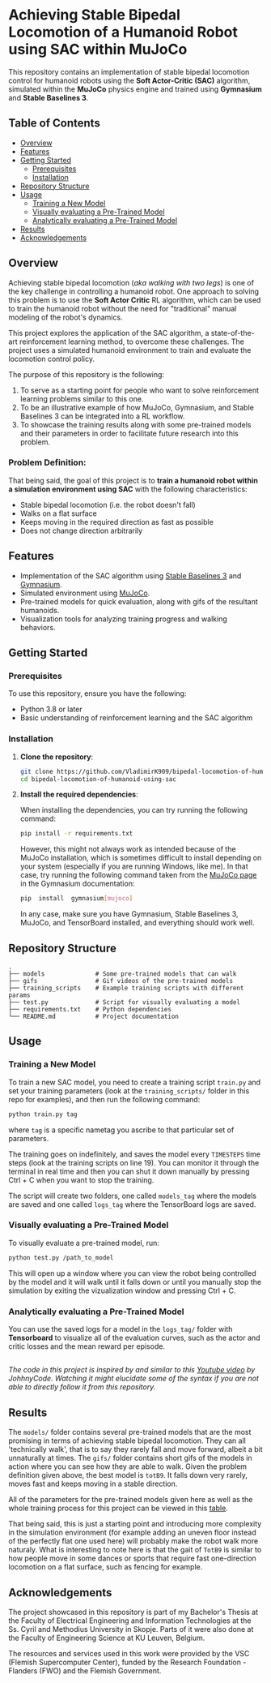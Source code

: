 # Achieving Stable Bipedal Locomotion of a Humanoid Robot using SAC within MuJoCo

This repository contains an implementation of stable bipedal locomotion control for humanoid robots using the **Soft Actor-Critic (SAC)** algorithm, simulated within the **MuJoCo** physics engine and trained using **Gymnasium** and **Stable Baselines 3**.

## Table of Contents
- [Overview](#overview)
- [Features](#features)
- [Getting Started](#getting-started)
  - [Prerequisites](#prerequisites)
  - [Installation](#installation)
- [Repository Structure](#repository-structure)
- [Usage](#usage)
    - [Training a New Model](#training-a-new-model)
    - [Visually evaluating a Pre-Trained Model](#visually-evaluating-a-pre-trained-model)
    - [Analytically evaluating a Pre-Trained Model](#analytically-evaluating-a-pre-trained-model)
- [Results](#results)
- [Acknowledgements](#acknowledgements)

## Overview
Achieving stable bipedal locomotion (*aka walking with two legs*) is one of the key challenge in controlling a humanoid robot. One approach to solving this problem is to use the **Soft Actor Critic**  RL algorithm, which can be used to train the humanoid robot without the need for "traditional" manual modeling of the robot's dynamics.

This project explores the application of the SAC algorithm, a state-of-the-art reinforcement learning method, to overcome these challenges. The project uses a simulated humanoid environment to train and evaluate the locomotion control policy.

The purpose of this repository is the following:
1. To serve as a starting point for people who want to solve reinforcement learning problems similar to this one.
2. To be an illustrative example of how MuJoCo, Gymnasium, and Stable Baselines 3 can be integrated into a RL workflow.
3. To showcase the training results along with some pre-trained models and their parameters in order to facilitate future research into this problem. 

### Problem Definition:
That being said, the goal of this project is to **train a humanoid robot within a simulation environment using SAC** with the following characteristics:
- Stable bipedal locomotion (i.e. the robot doesn't fall)
- Walks on a flat surface
- Keeps moving in the required direction as fast as possible
- Does not change direction arbitrarily

## Features
- Implementation of the SAC algorithm using [Stable Baselines 3](https://stable-baselines3.readthedocs.io/en/master/modules/sac.html) and [Gymnasium](https://gymnasium.farama.org/environments/mujoco/humanoid/).
- Simulated environment using [MuJoCo](https://mujoco.org/).
- Pre-trained models for quick evaluation, along with gifs of the resultant humanoids.
- Visualization tools for analyzing training progress and walking behaviors.

## Getting Started

### Prerequisites
To use this repository, ensure you have the following:
- Python 3.8 or later
- Basic understanding of reinforcement learning and the SAC algorithm

### Installation
1. **Clone the repository**:
   ```bash
   git clone https://github.com/VladimirK909/bipedal-locomotion-of-humanoid-using-sac.git
   cd bipedal-locomotion-of-humanoid-using-sac
   ```
2. **Install the required dependencies**:

    When installing the dependencies, you can try running the following command:
   ```bash
   pip install -r requirements.txt
   ```
    However, this might not always work as intended because of the MuJoCo installation, which is sometimes difficult to install depending on your system (especially if you are running Windows, like me).
    In that case, try running the following command taken from the [MuJoCo page](https://gymnasium.farama.org/environments/mujoco/) in the Gymnasium documentation:
    ```bash
    pip  install  gymnasium[mujoco]
    ```
    In any case, make sure you have Gymnasium, Stable Baselines 3, MuJoCo, and TensorBoard installed, and everything should work well.

## Repository Structure
```
.
├── models              # Some pre-trained models that can walk
├── gifs                # Gif videos of the pre-trained models
├── training_scripts    # Example training scripts with different params
├── test.py             # Script for visually evaluating a model
├── requirements.txt    # Python dependencies
└── README.md           # Project documentation
```

## Usage

### Training a New Model
To train a new SAC model, you need to create a training script `train.py` and set your training parameters (look at the `training_scripts/` folder in this repo for examples), and then run the following command:
```bash
python train.py tag
```
where `tag` is a specific nametag you ascribe to that particular set of parameters.

The training goes on indefinitely, and saves the model every `TIMESTEPS` time steps (look at the training scripts on line 19). You can monitor it through the terminal in real time and then you can shut it down manually by pressing Ctrl + C when you want to stop the training.

The script will create two folders, one called `models_tag` where the models are saved and one called `logs_tag` where the TensorBoard logs are saved.

### Visually evaluating a Pre-Trained Model
To visually evaluate a pre-trained model, run:
```bash
python test.py /path_to_model
```
This will open up a window where you can view the robot being controlled by the model and it will walk until it falls down or until you manually stop the simulation by exiting the vizualization window and pressing Ctrl + C.

### Analytically evaluating a Pre-Trained Model
You can use the saved logs for a model in the `logs_tag/` folder with **Tensorboard** to visualize all of the evaluation curves, such as the actor and critic losses and the mean reward per episode.
##
*The code in this project is inspired by and similar to this [Youtube video](https://youtu.be/OqvXHi_QtT0?si=nmVRt14LYDNvF8-l) by JohhnyCode. Watching it might elucidate some of the syntax if you are not able to directly follow it from this repository.*

## Results
The `models/` folder contains several pre-trained models that are the most promising in terms of achieving stable bipedal locomotion. They can all 'technically walk', that is to say they rarely fall and move forward, albeit a bit unnaturally at times. The `gifs/` folder contains short gifs of the models in action where you can see how they are able to walk.
Given the problem definition given above, the best model is `totB9`. It falls down very rarely, moves fast and keeps moving in a stable direction.

All of the parameters for the pre-trained models given here as well as the whole training process for this project can be viewed in this [table](https://docs.google.com/spreadsheets/d/1Sv9nNMe5b_wgv0WtCflXlFYwvArSOIMLqckGoUtySkU/edit?usp=sharing).

That being said, this is just a starting point and introducing more complexity in the simulation environment (for example adding an uneven floor instead of the perfectly flat one used here) will probably make the robot walk more naturaly. What is interesting to note here is that the gait of `TotB9` is similar to how people move in some dances or sports that require fast one-direction locomotion on a flat surface, such as fencing for example.

## Acknowledgements
The project showcased in this repository is part of my Bachelor's Thesis at the Faculty of Electrical Engineering and Information Technologies at the Ss. Cyril and Methodius University in Skopje. Parts of it were also done at the Faculty of Engineering Science at KU Leuven, Belgium.

The resources and services used in this work were provided by the VSC (Flemish Supercomputer Center), funded by the Research Foundation - Flanders (FWO) and the Flemish Government.
